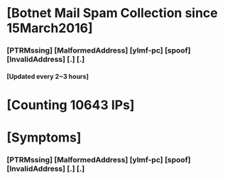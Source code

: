 # [Botnet Mail Spam Collection since 15March2016]
### [PTRMssing] [MalformedAddress] [ylmf-pc] [spoof] [InvalidAddress] [.] [.]
#### [Updated every 2~3 hours]

# [Counting 10643 IPs]

# [Symptoms] 
###   [PTRMssing] [MalformedAddress] [ylmf-pc] [spoof] [InvalidAddress] [.] [.]

